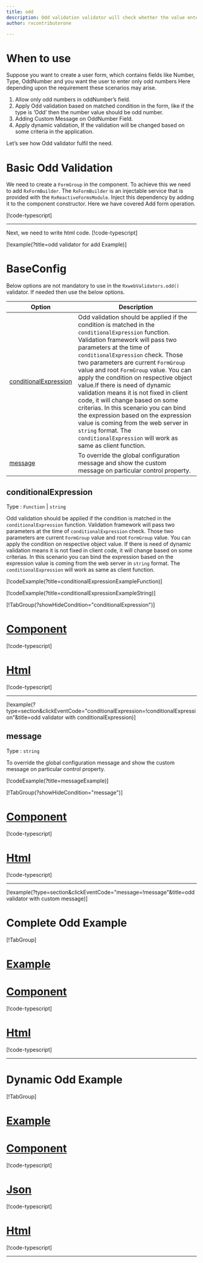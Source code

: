 ```yaml
---
title: odd
description: Odd validation validator will check whether the value entered is an odd number or not.
author: rxcontributorone

---
```

# When to use
Suppose you want to create a user form, which contains fields like Number, Type, OddNumber and you want the user to enter only odd numbers Here depending upon the requirement these scenarios may arise.
1.	Allow only odd numbers in oddNumber’s field.
2.	Apply Odd validation based on matched condition in the form, like if the type  is ‘Odd’ then the number value should be odd number.
3.	Adding Custom Message on OddNumber Field.
4.	Apply dynamic validation, If the validation will be changed based on some criteria in the application.

Let’s see how Odd validator fulfil the need.

# Basic Odd Validation
We need to create a `FormGroup` in the component. To achieve this we need to add `RxFormBuilder`. The `RxFormBuilder` is an injectable service that is provided with the `RxReactiveFormsModule`. Inject this dependency by adding it to the component constructor.
Here we have covered Add form operation. 

[!code-typescript[](\assets\examples\reactive-form-validators\reactive-form-validators\validators\odd\add\odd-add.component.ts?type=section)]
***

Next, we need to write html code.
[!code-typescript[](\assets\examples\reactive-form-validators\reactive-form-validators\validators\odd\add\odd-add.component.html?type=section)]

[!example(?title=odd validator for add Example)]
<app-odd-add-validator></app-odd-add-validator>

# BaseConfig
Below options are not mandatory to use in the `RxwebValidators.odd()` validator. If needed then use the below options.

|Option | Description |
|--- | ---- |
|[conditionalExpression](#conditionalexpression) | Odd  validation should be applied if the condition is matched in the `conditionalExpression` function. Validation framework will pass two parameters at the time of `conditionalExpression` check. Those two parameters are current `FormGroup` value and root `FormGroup` value. You can apply the condition on respective object value.If there is need of dynamic validation means it is not fixed in client code, it will change based on some criterias. In this scenario you can bind the expression based on the expression value is coming from the web server in `string` format. The `conditionalExpression` will work as same as client function. |
|[message](#message) | To override the global configuration message and show the custom message on particular control property. |

## conditionalExpression 
Type :  `Function`  |  `string` 

Odd validation should be applied if the condition is matched in the `conditionalExpression` function. Validation framework will pass two parameters at the time of `conditionalExpression` check. Those two parameters are current `FormGroup` value and root `FormGroup` value. You can apply the condition on respective object value.
If there is need of dynamic validation means it is not fixed in client code, it will change based on some criterias. In this scenario you can bind the expression based on the expression value is coming from the web server in `string` format. The `conditionalExpression` will work as same as client function.

[!codeExample(?title=conditionalExpressionExampleFunction)]

[!codeExample(?title=conditionalExpressionExampleString)]

[!TabGroup(?showHideCondition="conditionalExpression")]
# [Component](#tab\conditionalExpressionComponent)
[!code-typescript[](\assets\examples\reactive-form-validators\validators\odd\conditionalExpression\odd-conditional-expressions.component.ts)]
# [Html](#tab\conditionalExpressionHtml)
[!code-typescript[](\assets\examples\reactive-form-validators\validators\odd\conditionalExpression\odd-conditional-expressions.component.html)]
***

[!example(?type=section&clickEventCode="conditionalExpression=!conditionalExpression"&title=odd validator with conditionalExpression)]
<app-odd-conditionalExpression-validator></app-odd-conditionalExpression-validator>

## message 
Type :  `string` 

To override the global configuration message and show the custom message on particular control property.

[!codeExample(?title=messageExample)]

[!TabGroup(?showHideCondition="message")]
# [Component](#tab\messageComponent)
[!code-typescript[](\assets\examples\reactive-form-validators\validators\odd\message\odd-message.component.ts)]
# [Html](#tab\messageHtml)
[!code-typescript[](\assets\examples\reactive-form-validators\validators\odd\message\odd-message.component.html)]
***

[!example(?type=section&clickEventCode="message=!message"&title=odd validator with custom message)]
<app-odd-message-validator></app-odd-message-validator>

# Complete Odd Example
[!TabGroup]
# [Example](#tab\completeexample)
<app-odd-complete-validator></app-odd-complete-validator>
# [Component](#tab\completecomponent)
[!code-typescript[](\assets\examples\reactive-form-validators\validators\odd\complete\odd-complete.component.ts)]
# [Html](#tab\completehtml)
[!code-typescript[](\assets\examples\reactive-form-validators\validators\odd\complete\odd-complete.component.html)]
***

# Dynamic Odd Example
[!TabGroup]
# [Example](#tab\dynamicexample)
<app-odd-dynamic-validator></app-odd-dynamic-validator>
# [Component](#tab\dynamiccomponent)
[!code-typescript[](\assets\examples\reactive-form-validators\validators\odd\dynamic\odd-dynamic.component.ts)]
# [Json](#tab\dynamicjson)
[!code-typescript[](\assets\examples\reactive-form-validators\validators\odd\dynamic\dynamic.json)]
# [Html](#tab\dynamichtml)
[!code-typescript[](\assets\examples\reactive-form-validators\validators\odd\dynamic\odd-dynamic.component.html)]
***